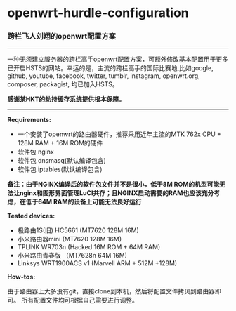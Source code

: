 # openwrt-hurdle-configuration
### 跨栏飞人刘翔的openwrt配置方案
   
----
  
  一种无须建立服务器的跨栏高手openwrt配置方案，可额外修改基本配置用于更多已开启HSTS的网站。幸运的是，主流的跨栏高手的国际比赛地,比如google, github, youtube, facebook, twitter, tumblr, instagram, openwrt.org, composer, packagist, 均已加入HSTS。

**感谢某HKT的劫持缓存系统提供根本保障。**

----
**Requirements:**

* 一个安装了openwrt的路由器硬件，推荐采用近年主流的MTK 762x CPU + 128M RAM + 16M ROM的硬件
* 软件包 nginx
* 软件包 dnsmasq(默认编译包含)
* 软件包 iptables(默认编译包含)

**备注：由于NGINX编译后的软件包文件并不是很小，低于8M ROM的机型可能无法让nginx和图形界面管理LuCI共存；且NGINX启动需要的RAM也应该充分考虑，在低于64M RAM的设备上可能无法良好运行**

**Tested devices:**

* 极路由1S(旧) HC5661 (MT7620 128M 16M)
* 小米路由器mini (MT7620 128M 16M)
* TPLINK WR703n (Hacked 16M ROM + 64M RAM)
* 小米路由青春版 （MT7628n 64M 16M)
* Linksys WRT1900ACS v1 (Marvell ARM + 512M +128M)

**How-tos:** 

由于路由器上大多没有git，直接clone到本机，然后将配置文件拷贝到路由器即可。
所有配置文件均可根据自己需要进行调整。


